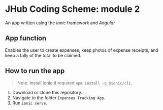 # JHub Coding Scheme: module 2

An app written using the *Ionic* framework and *Angular*

## App function

Enables the user to create expenses, keep photos of expense receipts, and keep a tally of the total to be claimed.

## How to run the app

> Note: Install Ionic if required `npm install -g @ionic/cli`.

1) Download or clone this repository.
2) Navigate to the folder `Expenses Tracking App`.
3) Run `ionic serve`.
